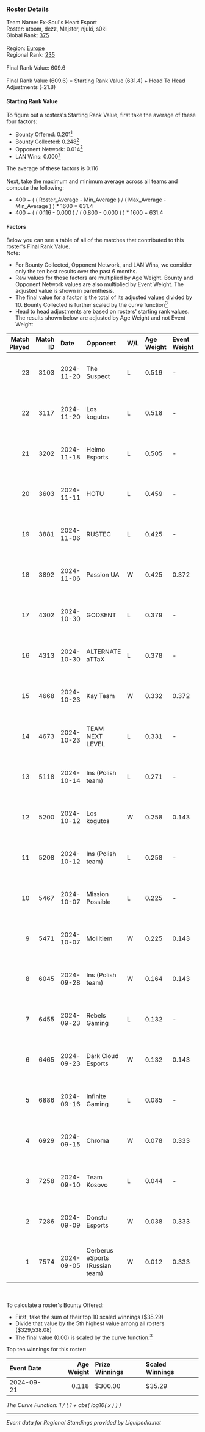 ### Roster Details<br />
Team Name: Ex-Soul's Heart Esport<br />
Roster: atoom, dezz, Majster, njuki, s0ki<br />
Global Rank: [375](../standings_global.md)<br />
<br />
Region: [Europe]( ../standings_europe.md)<br />
Regional Rank: [235]( ../standings_europe.md)<br />
<br />
Final Rank Value:  609.6<br />
<br />
Final Rank Value (609.6) = Starting Rank Value (631.4) + Head To Head Adjustments (-21.8)<br />

#### Starting Rank Value<br />
To figure out a rosters's Starting Rank Value, first take the average of these four factors:<br />
- Bounty Offered: 0.201[<sup>1</sup>](#table2)
- Bounty Collected: 0.248[<sup>2</sup>](#table1)
- Opponent Network: 0.014[<sup>2</sup>](#table1)
- LAN Wins: 0.000[<sup>2</sup>](#table1)

The average of these factors is 0.116<br />
<br />
Next, take the maximum and minimum average across all teams and compute the following:<br />
- 400 + ( ( Roster_Average - Min_Average ) / ( Max_Average - Min_Average ) ) * 1600 = 631.4
- 400 + ( ( 0.116 - 0.000 ) / ( 0.800 - 0.000 ) ) * 1600 = 631.4


#### Factors<br />
Below you can see a table of all of the matches that contributed to this roster's Final Rank Value.<br />
Note:<br />

- For Bounty Collected, Opponent Network, and LAN Wins, we consider only the ten best results over the past 6 months.
- Raw values for those factors are multiplied by Age Weight. Bounty and Opponent Network values are also multiplied by Event Weight. The adjusted value is shown in parenthesis.
- The final value for a factor is the total of its adjusted values divided by 10. Bounty Collected is further scaled by the curve function[<sup>3</sup>](#curveFunction)
- Head to head adjustments are based on rosters' starting rank values. The results shown below are adjusted by Age Weight and not Event Weight
<span id="table1"></span><br />


| Match Played | Match ID | Date       | Opponent                        | W/L | Age Weight | Event Weight | Bounty Collected | Opponent Network | LAN Wins  | H2H Adj. | Roster                            |
| -: | -: | :- | :- | :- | :- | :- | :- | :- | :- | -: | :- |
|           23 |     3103 | 2024-11-20 | The Suspect                     | L   | 0.519      | -            | -                | -                | -         |    -5.83 | atoom, dezz, Majster, njuki, s0ki |
|           22 |     3117 | 2024-11-20 | Los kogutos                     | L   | 0.518      | -            | -                | -                | -         |    -2.76 | atoom, dezz, Majster, njuki, s0ki |
|           21 |     3202 | 2024-11-18 | Heimo Esports                   | L   | 0.505      | -            | -                | -                | -         |    -5.79 | atoom, dezz, Majster, njuki, s0ki |
|           20 |     3603 | 2024-11-11 | HOTU                            | L   | 0.459      | -            | -                | -                | -         |    -6.12 | atoom, dezz, Majster, njuki, s0ki |
|           19 |     3881 | 2024-11-06 | RUSTEC                          | L   | 0.425      | -            | -                | -                | -         |    -6.08 | atoom, dezz, Majster, njuki, s0ki |
|           18 |     3892 | 2024-11-06 | Passion UA                      | W   | 0.425      | 0.372        | 0.044 (0.007)    | 0.545 (0.086)    | 0 (0.000) |    11.94 | atoom, dezz, Majster, njuki, s0ki |
|           17 |     4302 | 2024-10-30 | GODSENT                         | L   | 0.379      | -            | -                | -                | -         |    -5.25 | atoom, dezz, Majster, njuki, s0ki |
|           16 |     4313 | 2024-10-30 | ALTERNATE aTTaX                 | L   | 0.378      | -            | -                | -                | -         |    -2.16 | atoom, dezz, Majster, njuki, s0ki |
|           15 |     4668 | 2024-10-23 | Kay Team                        | W   | 0.332      | 0.372        | 0.000 (0.000)    | 0.049 (0.006)    | 0 (0.000) |     3.66 | atoom, dezz, Majster, njuki, s0ki |
|           14 |     4673 | 2024-10-23 | TEAM NEXT LEVEL                 | L   | 0.331      | -            | -                | -                | -         |    -4.43 | atoom, dezz, Majster, njuki, s0ki |
|           13 |     5118 | 2024-10-14 | Ins (Polish team)               | L   | 0.271      | -            | -                | -                | -         |    -3.71 | atoom, dezz, Majster, njuki, s0ki |
|           12 |     5200 | 2024-10-12 | Los kogutos                     | W   | 0.258      | 0.143        | 0.032 (0.001)    | 0.515 (0.019)    | 0 (0.000) |     7.13 | atoom, dezz, Majster, njuki, s0ki |
|           11 |     5208 | 2024-10-12 | Ins (Polish team)               | L   | 0.258      | -            | -                | -                | -         |    -3.52 | atoom, dezz, Majster, njuki, s0ki |
|           10 |     5467 | 2024-10-07 | Mission Possible                | L   | 0.225      | -            | -                | -                | -         |    -4.53 | atoom, dezz, Majster, njuki, s0ki |
|            9 |     5471 | 2024-10-07 | Mollitiem                       | W   | 0.225      | 0.143        | 0.000 (0.000)    | 0.000 (0.000)    | 0 (0.000) |     1.49 | atoom, dezz, Majster, njuki, s0ki |
|            8 |     6045 | 2024-09-28 | Ins (Polish team)               | W   | 0.164      | 0.143        | 0.004 (0.000)    | 0.274 (0.006)    | 0 (0.000) |     2.85 | atoom, dezz, Majster, njuki, s0ki |
|            7 |     6455 | 2024-09-23 | Rebels Gaming                   | L   | 0.132      | -            | -                | -                | -         |    -1.50 | atoom, dezz, Majster, njuki, s0ki |
|            6 |     6465 | 2024-09-23 | Dark Cloud Esports              | W   | 0.132      | 0.143        | 0.039 (0.001)    | 0.819 (0.015)    | 0 (0.000) |     3.16 | atoom, dezz, Majster, njuki, s0ki |
|            5 |     6886 | 2024-09-16 | Infinite Gaming                 | L   | 0.085      | -            | -                | -                | -         |    -1.51 | atoom, dezz, Majster, njuki, s0ki |
|            4 |     6929 | 2024-09-15 | Chroma                          | W   | 0.078      | 0.333        | 0.005 (0.000)    | 0.091 (0.002)    | 0 (0.000) |     1.42 | atoom, dezz, Majster, njuki, s0ki |
|            3 |     7258 | 2024-09-10 | Team Kosovo                     | L   | 0.044      | -            | -                | -                | -         |    -0.81 | atoom, dezz, Majster, njuki, s0ki |
|            2 |     7286 | 2024-09-09 | Donstu Esports                  | W   | 0.038      | 0.333        | 0.000 (0.000)    | 0.203 (0.003)    | 0 (0.000) |     0.39 | atoom, dezz, Majster, njuki, s0ki |
|            1 |     7574 | 2024-09-05 | Cerberus eSports (Russian team) | W   | 0.012      | 0.333        | 0.000 (0.000)    | 0.080 (0.000)    | 0 (0.000) |     0.17 | atoom, dezz, Majster, njuki, s0ki |

<br />
<span id="table2"></span><br />
To calculate a roster's Bounty Offered:<br />

- First, take the sum of their top 10 scaled winnings ($35.29)
- Divide that value by the 5th highest value among all rosters ($329,538.08)
- The final value (0.00) is scaled by the curve function.[<sup>3</sup>](#curveFunction)

Top ten winnings for this roster:<br />

| Event Date | Age Weight | Prize Winnings | Scaled Winnings |
| :- | -: | :- | :- |
| 2024-09-21 |      0.118 | $300.00        | $35.29          |


<span id="curveFunction"></span>_The Curve Function: 1 / ( 1 + abs( log10( x ) ) )_<br />

---
_Event data for Regional Standings provided by Liquipedia.net_<br />
